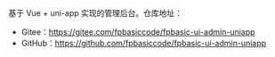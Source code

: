 基于 Vue + uni-app 实现的管理后台。仓库地址：

* Gitee：<https://gitee.com/fpbasiccode/fpbasic-ui-admin-uniapp>
* GitHub：<https://github.com/fpbasiccode/fpbasic-ui-admin-uniapp>
